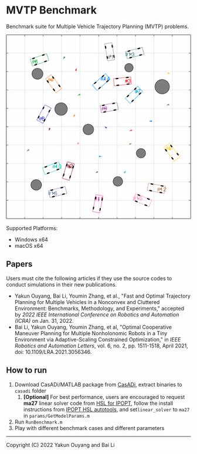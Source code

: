 # MVTP Benchmark

Benchmark suite for Multiple Vehicle Trajectory Planning (MVTP) problems.



![animation_case_51](resources\animation_case_51.gif)


Supported Platforms:

* Windows x64
* macOS x64

## Papers

Users must cite the following articles if they use the source codes to conduct simulations in their new publications.

* Yakun Ouyang, Bai Li, Youmin Zhang, et al., "Fast and Optimal Trajectory Planning for Multiple Vehicles in a Nonconvex and Cluttered Environment: Benchmarks, Methodology, and Experiments," accepted by *2022 IEEE International Conference on Robotics and Automation (ICRA)* on Jan. 31, 2022.
* Bai Li, Yakun Ouyang, Youmin Zhang, et al, "Optimal Cooperative Maneuver Planning for Multiple Nonholonomic Robots in a Tiny Environment via Adaptive-Scaling Constrained Optimization," in *IEEE Robotics and Automation Letters*, vol. 6, no. 2, pp. 1511-1518, April 2021, doi: 10.1109/LRA.2021.3056346.

## How to run

1. Download CasADi/MATLAB package from [CasADi](https://web.casadi.org/get/), extract binaries to `casadi` folder
   1. **[Optional]** For best performance, users are encouraged to request **ma27** linear solver code from [HSL for IPOPT](https://www.hsl.rl.ac.uk/ipopt/), follow the install instructions from [IPOPT HSL autotools](https://github.com/coin-or-tools/ThirdParty-HSL), and set`linear_solver` to `ma27` in `params/GetModelParams.m`
2. Run `RunBenchmark.m`
3. Play with different benchmark cases and different parameters

---

Copyright (C) 2022 Yakun Ouyang and Bai Li
